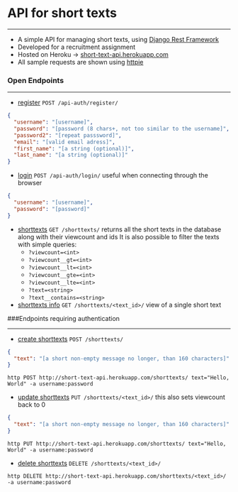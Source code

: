 # API for short texts

---
- A simple API for managing short texts, using [Django Rest Framework](https://www.django-rest-framework.org)<br>
- Developed for a recruitment assignment
- Hosted on Heroku -> [short-text-api.herokuapp.com](http://short-text-api.herokuapp.com)
- All sample requests are shown using [httpie](https://httpie.io)

### Open Endpoints

---
- [register](http://short-text-api.herokuapp.com/api-auth/register/) `POST /api-auth/register/`
```json
{
  "username": "[username]",
  "password": "[password (8 chars+, not too similar to the username]",
  "password2": "[repeat passsword]",
  "email": "[valid email adress]",
  "first_name": "[a string (optional)]",
  "last_name": "[a string (optional)]"
}
 ```
- [login](http://short-text-api.herokuapp.com/api-auth/login/) `POST /api-auth/login/` useful when connecting through the browser
```json
{
  "username": "[username]",
  "password": "[password]"
}
```
- [shorttexts](http://short-text-api.herokuapp.com/shorttexts/) `GET /shorttexts/` returns all the short texts in the database along with their viewcount and ids
  It is also possible to filter the texts with simple queries:
    -  `?viewcount=<int>`
    -  `?viewcount__gt=<int>`
    -  `?viewcount__lt=<int>`
    -  `?viewcount__gte=<int>`
    -  `?viewcount__lte=<int>`
    -  `?text=<string>`
    -  `?text__contains=<string>`
- [shorttexts info](http://short-text-api.herokuapp.com/shorttexts/) `GET /shorttexts/<text_id>/` view of a single short text

###Endpoints requiring authentication

---
- [create shorttexts](http://short-text-api.herokuapp.com/shorttexts/) `POST /shorttexts/`
```json
{
  "text": "[a short non-empty message no longer, than 160 characters]"
}
```
```commandline
http POST http://short-text-api.herokuapp.com/shorttexts/ text="Hello, World" -a username:password
```
- [update shorttexts](http://short-text-api.herokuapp.com/shorttexts/) `PUT /shorttexts/<text_id>/` this also sets viewcount back to 0
```json
{
  "text": "[a short non-empty message no longer, than 160 characters]"
}
```
```commandline
http PUT http://short-text-api.herokuapp.com/shorttexts/ text="Hello, World" -a username:password
```
- [delete shorttexts](http://short-text-api.herokuapp.com/shorttexts/) `DELETE /shorttexts/<text_id>/`
```commandline
http DELETE http://short-text-api.herokuapp.com/shorttexts/<text_id>/ -a username:password
```

